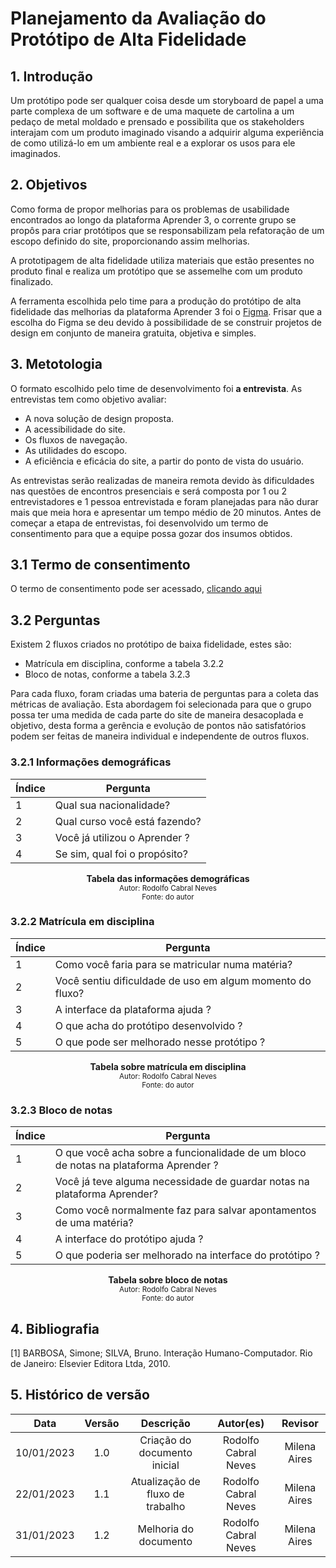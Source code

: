 # Planejamento da Avaliação do Protótipo de Alta Fidelidade

## 1. Introdução

Um protótipo pode ser qualquer coisa desde um storyboard de papel a uma parte complexa de um software e de uma maquete de cartolina a um pedaço de metal moldado e prensado e possibilita que os stakeholders interajam com um produto imaginado visando a adquirir alguma experiência de como utilizá-lo em um ambiente real e a explorar os usos para ele imaginados.


## 2. Objetivos
Como forma de propor melhorias para os problemas de usabilidade encontrados ao longo da plataforma Aprender 3, o corrente grupo se propôs para criar protótipos que se responsabilizam pela refatoração de um escopo definido do site, proporcionando assim melhorias.

A prototipagem de alta fidelidade utiliza materiais que estão presentes no produto final e realiza um protótipo que se assemelhe com um produto finalizado.

A ferramenta escolhida pelo time para a produção do protótipo de alta fidelidade das melhorias da plataforma Aprender 3 foi o <a href='https://www.figma.com/' target='_blank'>Figma</a>.  Frisar que a escolha do Figma se deu devido à possibilidade de se construir projetos de design em conjunto de maneira gratuita, objetiva e simples.

## 3. Metotologia

O formato escolhido pelo time de desenvolvimento foi **a entrevista**. As entrevistas tem como objetivo avaliar:

- A nova solução de design proposta.
- A acessibilidade do site.
- Os fluxos de navegação.
- As utilidades do escopo.
- A eficiência e eficácia do site, a partir do ponto de vista do usuário.

As entrevistas serão realizadas de maneira remota devido às dificuldades nas questões de encontros presenciais e será composta por 1 ou 2 entrevistadores e 1 pessoa entrevistada e foram planejadas para não durar mais que meia hora e apresentar um tempo médio de 20 minutos. Antes de começar a etapa de entrevistas, foi desenvolvido um termo de consentimento para que a equipe possa gozar dos insumos obtidos.

## 3.1 Termo de consentimento

O termo de consentimento pode ser acessado, [clicando aqui](https://github.com/Interacao-Humano-Computador/2022.2-Aprender3/blob/main/docs/assets/consentimento.pdf)

## 3.2 Perguntas

Existem 2 fluxos criados no protótipo de baixa fidelidade, estes são:

- Matrícula em disciplina, conforme a tabela 3.2.2
- Bloco de notas, conforme a tabela 3.2.3

Para cada fluxo, foram criadas uma bateria de perguntas para a coleta das métricas de avaliação. Esta abordagem foi selecionada para que o grupo possa ter uma medida de cada parte do site de maneira desacoplada e objetivo, desta forma a gerência e evolução de pontos não satisfatórios podem ser feitas de maneira individual e independente de outros fluxos.

### 3.2.1 Informações demográficas

| Índice | Pergunta                                                          |
| ------ | ----------------------------------------------------------------- |
| 1      | Qual sua nacionalidade?                                           |
| 2      | Qual curso você está fazendo?                                     |
| 3      | Você já utilizou o Aprender ? |
| 4      | Se sim, qual foi o propósito?                                      |

<figcaption align='center'>
    <b>Tabela das informações demográficas</b>
         <br><small>Autor: Rodolfo Cabral Neves </small>
<br><small>Fonte: do autor </small>

</figcaption>

### 3.2.2 Matrícula em disciplina

| Índice | Pergunta                                                          |
| ------ | ----------------------------------------------------------------- |
| 1      | Como você faria para se matricular numa matéria? |
| 2      | Você sentiu dificuldade de uso em algum momento do fluxo? |
| 3      | A interface da plataforma ajuda ? |
| 4      | O que acha do protótipo desenvolvido ? |
| 5      | O que pode ser melhorado nesse protótipo ? |

<figcaption align='center'>
    <b>Tabela sobre matrícula em disciplina</b>
         <br><small>Autor: Rodolfo Cabral Neves </small>
<br><small>Fonte: do autor </small>

</figcaption>


### 3.2.3 Bloco de notas

| Índice | Pergunta                                                          |
| ------ | ----------------------------------------------------------------- |
| 1      | O que você acha sobre a funcionalidade de um bloco de notas na plataforma Aprender ? |
| 2      | Você já teve alguma necessidade de guardar notas na plataforma Aprender? |
| 3      | Como você normalmente faz para salvar apontamentos de uma matéria? |
| 4      | A interface do protótipo ajuda ? |
| 5      | O que poderia ser melhorado na interface do protótipo ? |

<figcaption align='center'>
    <b>Tabela sobre bloco de notas</b>
         <br><small>Autor: Rodolfo Cabral Neves </small>
<br><small>Fonte: do autor </small>

</figcaption>

## 4. Bibliografia

[1] BARBOSA, Simone; SILVA, Bruno. Interação Humano-Computador. Rio de Janeiro: Elsevier Editora Ltda, 2010.

## 5. Histórico de versão
|    Data    | Versão | Descrição    | Autor(es)    | Revisor            |
| :--------: | :----: | :----------: | :----------: | :----------------: |
| 10/01/2023 |  1.0   | Criação do documento inicial |  Rodolfo Cabral Neves | Milena Aires |
| 22/01/2023 |  1.1   | Atualização de fluxo de trabalho |  Rodolfo Cabral Neves | Milena Aires |
| 31/01/2023 |  1.2   | Melhoria do documento |  Rodolfo Cabral Neves | Milena Aires |
